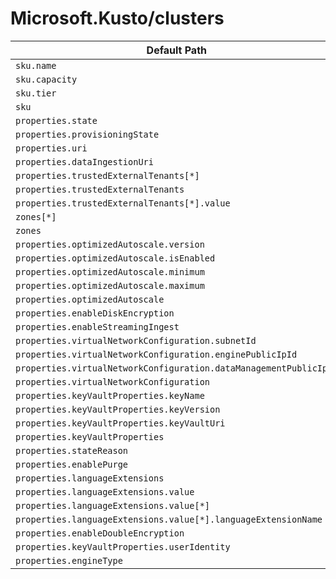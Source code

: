 # Microsoft.Kusto/clusters

| Default Path | Alias |
|---|---|
| `sku.name` | `Microsoft.Kusto/clusters/sku.name` |
| `sku.capacity` | `Microsoft.Kusto/clusters/sku.capacity` |
| `sku.tier` | `Microsoft.Kusto/clusters/sku.tier` |
| `sku` | `Microsoft.Kusto/clusters/sku` |
| `properties.state` | `Microsoft.Kusto/clusters/state` |
| `properties.provisioningState` | `Microsoft.Kusto/clusters/provisioningState` |
| `properties.uri` | `Microsoft.Kusto/clusters/uri` |
| `properties.dataIngestionUri` | `Microsoft.Kusto/clusters/dataIngestionUri` |
| `properties.trustedExternalTenants[*]` | `Microsoft.Kusto/clusters/trustedExternalTenants[*]` |
| `properties.trustedExternalTenants` | `Microsoft.Kusto/clusters/trustedExternalTenants` |
| `properties.trustedExternalTenants[*].value` | `Microsoft.Kusto/clusters/trustedExternalTenants[*].value` |
| `zones[*]` | `Microsoft.Kusto/clusters/zones[*]` |
| `zones` | `Microsoft.Kusto/clusters/zones` |
| `properties.optimizedAutoscale.version` | `Microsoft.Kusto/clusters/optimizedAutoscale.version` |
| `properties.optimizedAutoscale.isEnabled` | `Microsoft.Kusto/clusters/optimizedAutoscale.isEnabled` |
| `properties.optimizedAutoscale.minimum` | `Microsoft.Kusto/clusters/optimizedAutoscale.minimum` |
| `properties.optimizedAutoscale.maximum` | `Microsoft.Kusto/clusters/optimizedAutoscale.maximum` |
| `properties.optimizedAutoscale` | `Microsoft.Kusto/clusters/optimizedAutoscale` |
| `properties.enableDiskEncryption` | `Microsoft.Kusto/clusters/enableDiskEncryption` |
| `properties.enableStreamingIngest` | `Microsoft.Kusto/clusters/enableStreamingIngest` |
| `properties.virtualNetworkConfiguration.subnetId` | `Microsoft.Kusto/clusters/virtualNetworkConfiguration.subnetId` |
| `properties.virtualNetworkConfiguration.enginePublicIpId` | `Microsoft.Kusto/clusters/virtualNetworkConfiguration.enginePublicIpId` |
| `properties.virtualNetworkConfiguration.dataManagementPublicIpId` | `Microsoft.Kusto/clusters/virtualNetworkConfiguration.dataManagementPublicIpId` |
| `properties.virtualNetworkConfiguration` | `Microsoft.Kusto/clusters/virtualNetworkConfiguration` |
| `properties.keyVaultProperties.keyName` | `Microsoft.Kusto/clusters/keyVaultProperties.keyName` |
| `properties.keyVaultProperties.keyVersion` | `Microsoft.Kusto/clusters/keyVaultProperties.keyVersion` |
| `properties.keyVaultProperties.keyVaultUri` | `Microsoft.Kusto/clusters/keyVaultProperties.keyVaultUri` |
| `properties.keyVaultProperties` | `Microsoft.Kusto/clusters/keyVaultProperties` |
| `properties.stateReason` | `Microsoft.Kusto/clusters/stateReason` |
| `properties.enablePurge` | `Microsoft.Kusto/clusters/enablePurge` |
| `properties.languageExtensions` | `Microsoft.Kusto/clusters/languageExtensions` |
| `properties.languageExtensions.value` | `Microsoft.Kusto/clusters/languageExtensions.value` |
| `properties.languageExtensions.value[*]` | `Microsoft.Kusto/clusters/languageExtensions.value[*]` |
| `properties.languageExtensions.value[*].languageExtensionName` | `Microsoft.Kusto/clusters/languageExtensions.value[*].languageExtensionName` |
| `properties.enableDoubleEncryption` | `Microsoft.Kusto/clusters/enableDoubleEncryption` |
| `properties.keyVaultProperties.userIdentity` | `Microsoft.Kusto/clusters/keyVaultProperties.userIdentity` |
| `properties.engineType` | `Microsoft.Kusto/clusters/engineType` |


